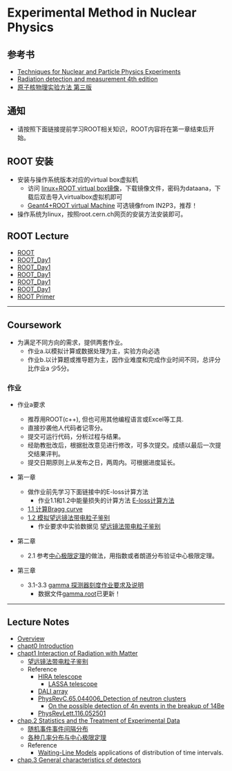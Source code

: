 # Experimental Method in Nuclear Physics 

## 参考书
 * [Techniques for Nuclear and Particle Physics Experiments](https://link.springer.com/book/10.1007%2F978-3-642-57920-2)
 * [Radiation detection and measurement 4th edition](https://www.amazon.com/dp/0470131489/ref=rdr_ext_tmb)
 * [原子核物理实验方法 第三版](https://book.douban.com/subject/4322141)

## 通知
 * 请按照下面链接提前学习ROOT相关知识，ROOT内容将在第一章结束后开始。
## ROOT 安装
 * 安装与操作系统版本对应的virtual box虚拟机
    - 访问 [linux+ROOT virtual box镜像](https://pkuenp.quickconnect.cn/d/s/509132606843953153/gnOF_Y4_Q13MvT-ajMjsqxGZf9TPOdjf-DLtAuHr2EAc_)，下载镜像文件，密码为dataana，下载后双击导入virtualbox虚拟机即可
    - [Geant4+ROOT virtual Machine](http://geant4.in2p3.fr/spip.php?rubrique8&lang=en) 可选镜像from IN2P3，推荐！
 * 操作系统为linux，按照root.cern.ch网页的安装方法安装即可。
 
## ROOT Lecture

 * [ROOT](http://root.cern.ch)
 * [ROOT_Day1](http://hadron.physics.fsu.edu/~skpark/document/ROOT/root_beginers/ROOT_for_beginners_Day1.pdf)
 * [ROOT_Day1](http://hadron.physics.fsu.edu/~skpark/document/ROOT/root_beginers/ROOT_for_beginners_Day2.pdf)
 * [ROOT_Day1](http://hadron.physics.fsu.edu/~skpark/document/ROOT/root_beginers/ROOT_for_beginners_Day3.pdf)
 * [ROOT_Day1](http://hadron.physics.fsu.edu/~skpark/document/ROOT/root_beginers/ROOT_for_beginners_Day4.pdf)
 * [ROOT_Day1](http://hadron.physics.fsu.edu/~skpark/document/ROOT/root_beginers/ROOT_for_beginners_Day5.pdf)
 * [ROOT Primer](https://d35c7d8c.web.cern.ch/sites/d35c7d8c.web.cern.ch/files/ROOT5Primer.pdf)
    
----
## Coursework 
* 为满足不同方向的需求，提供两套作业。
    - 作业a.以模拟计算或数据处理为主，实验方向必选
    - 作业b.以计算题或推导题为主，因作业难度和完成作业时间不同，总评分比作业a 少5分。
### 作业
* 作业a要求
    - 推荐用ROOT(c++), 但也可用其他编程语言或Excel等工具.
    - 直接抄袭他人代码者记零分。
    - 提交可运行代码，分析过程与结果。
    - 经助教批改后，根据批改意见进行修改，可多次提交。成绩以最后一次提交结果评判。
    - 提交日期原则上从发布之日，两周内。可根据进度延长。
  
* 第一章
  * 做作业前先学习下面链接中的E-loss计算方法
     - 作业1.1和1.2中能量损失的计算方法 [E-loss计算方法](https://nbviewer.jupyter.org/github/pkunucexp/experimental-methods/blob/master/chapt1/elosscalc/eloss%20calculation.ipynb)
  * [1.1 计算Bragg curve](https://nbviewer.jupyter.org/github/pkunucexp/experimental-methods/blob/master/chapt1/coursework1.1/coursework%201.1%20bragg%20curve.ipynb)
  * [1.2 模拟望远镜法带电粒子鉴别](https://nbviewer.jupyter.org/github/pkunucexp/experimental-methods/blob/master/chapt1/coursework1.2/coursework%201.2%20telescope.ipynb)  
     - 作业要求中实验数据见 [望远镜法带电粒子鉴别](https://nbviewer.jupyter.org/github/pkunucexp/experimental-methods/blob/master/chapt1/telescope/telescope%20PID.ipynb)
 * 第二章
   * 2.1 参考[中心极限定理](https://nbviewer.jupyter.org/github/pkuNucExp/experimental-methods/blob/master/chapt2/centerlimit.ipynb)的做法，用指数或者朗道分布验证中心极限定理。
 * 第三章
   * 3.1-3.3 [gamma 探测器刻度作业要求及说明](https://nbviewer.jupyter.org/github/pkunucexp/experimental-methods/blob/master/chapt3/gammacal/coursework3.1/coursework%203.1%20gamma%20calibration.ipynb)
     * 数据文件[gamma.root]()已更新！
----
##  Lecture Notes
  * [Overview](http://222.29.111.2:8888/data/Overview.pdf)
  * [chapt0 Introduction](http://222.29.111.2:8888/data/chapt0%20Introduction.pdf)
  * [chapt1 Interaction of Radiation with Matter](http://222.29.111.2:8888/data/chapt1%20Interaction%20of%20Radiation%20with%20Matter.pdf)
    * [望远镜法带电粒子鉴别](https://nbviewer.jupyter.org/github/pkunucexp/experimental-methods/blob/master/chapt1/telescope/telescope%20PID.ipynb)
    * Reference
      * [HIRA telescope](http://222.29.111.2:8888/data/HIRA%20telescope.pdf)
        * [LASSA telescope](http://222.29.111.2:8888/data/LASSA%20telescope.pdf)
      * [DALI array](http://222.29.111.2:8888/data/Extz2t-DALI%20array.pdf)
      * [PhysRevC.65.044006_Detection of neutron clusters](http://222.29.111.2:8888/data/PhysRevC.65.044006_Detection%20of%20neutron%20clusters.pdf)
        * [On the possible detection of 4n events in the breakup of 14Be](http://222.29.111.2:8888/data/On%20the%20possible%20detection%20of%204n%20events%20in%20the%20breakup%20of%2014Be.pdf)
      * [PhysRevLett.116.052501](http://222.29.111.2:8888/data/PhysRevLett.116.052501.pdf)
  * [chap.2 Statistics and the Treatment of Experimental Data](http://222.29.111.2:8888/data/chap.2%20Statistics%20and%20the%20Treatment%20of%20Experimental%20Data.pdf)
    * [随机事件事件间隔分布](https://nbviewer.jupyter.org/github/PkuNucExp/experimental-methods/blob/master/chapt2/ramdom%20timings.ipynb)
    * [各种几率分布与中心极限定理](https://nbviewer.jupyter.org/github/PkuNucExp/experimental-methods/blob/master/chapt2/centerlimit.ipynb)
    * Reference
        * [Waiting-Line Models](http://222.29.111.2:8888/data/Waiting-Line%20Models.pdf) applications of distribution of time intervals.
  * [chap.3 General characteristics of detectors](http://222.29.111.2:8888/data/chap.3%20General%20characteristics%20of%20detectors.pdf)

